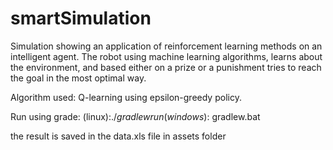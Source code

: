 # smartSimulation
Simulation showing an application of reinforcement learning methods on an intelligent agent. The robot using machine learning algorithms,
learns about the environment, and based either on a prize or a punishment tries to reach the goal in the most optimal way.

Algorithm used: Q-learning using epsilon-greedy policy.

Run using grade:
(linux):$./gradlew run 
(windows):$ gradlew.bat

the result is saved in the data.xls file in assets folder
